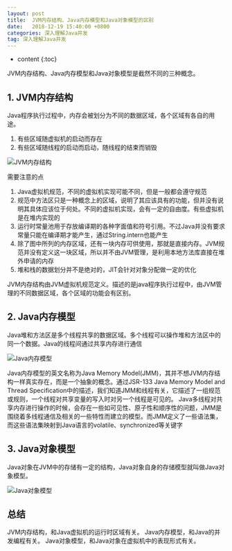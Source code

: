 ```yaml
---
layout: post
title:  JVM内存结构、Java内存模型和Java对象模型的区别
date:   2018-12-19 15:40:00 +0800
categories: 深入理解Java并发
tag: 深入理解Java并发
---
```


* content
{:toc}

JVM内存结构、Java内存模型和Java对象模型是截然不同的三种概念。

## 1. JVM内存结构

Java程序执行过程中，内存会被划分为不同的数据区域，各个区域有各自的用途。

1. 有些区域随虚拟机的启动而存在
2. 有些区域随线程的启动而启动，随线程的结束而销毁

![JVM内存结构](https://upload-images.jianshu.io/upload_images/845143-47c21b01fdb131c4.png?jianshufrom=true)

需要注意的点

1. Java虚拟机规范，不同的虚拟机实现可能不同，但是一般都会遵守规范
2. 规范中方法区只是一种概念上的区域，说明了其应该具有的功能，但并没有说明其具体应该位于何处。不同的虚拟机实现，会有一定的自由度。有些虚拟机是在堆内实现的
3. 运行时常量池用于存放编译期的各种字面值和符号引用。不过Java并没有要求常量只能在编译期才能产生，通过String.intern也能产生
4. 除了图中所列的内存区域，还有一块内存可供使用，那就是直接内存。JVM规范并没有定义这一块区域，所以并不由JVM管理，是利用本地方法库直接在堆外申请的内存
5. 堆和栈的数据划分并不是绝对的，JIT会针对对象分配做一定的优化

JVM内存结构由JVM虚拟机规范定义。描述的是java程序执行过程中，由JVM管理的不同数据区域，各个区域的功能会有区别。

## 2. Java内存模型

Java堆和方法区是多个线程共享的数据区域。多个线程可以操作堆和方法区中的同一个数据。Java的线程间通过共享内存进行通信

![Java内存模型](https://upload-images.jianshu.io/upload_images/845143-171be58948f37fcc.png?jianshufrom=true)


Java内存模型的英文名称为Java Memory Model(JMM)，其并不想JVM内存结构一样真实存在，而是一个抽象的概念。通过JSR-133 Java Memory Model and Thread Specification中的描述，我们知道JMM和线程有关，它描述了一组规范或规则，一个线程对共享变量的写入时对另一个线程是可见的。
Java多线程对共享内存进行操作的时候，会存在一些如可见性、原子性和顺序性的问题，JMM是围绕着多线程通信及相关的一些特性而建立的模型。而JMM定义了一些语法集，而这些语法集映射到Java语言的volatile、synchronized等关键字

## 3. Java对象模型

Java对象在JVM中的存储有一定的结构，Java对象自身的存储模型就叫做Java对象模型。

![Java对象模型](https://upload-images.jianshu.io/upload_images/845143-49f81dd6b86310b8.png?jianshufrom=true)


## 总结

JVM内存结构，和Java虚拟机的运行时区域有关。 Java内存模型，和Java的并发编程有关。 Java对象模型，和Java对象在虚拟机中的表现形式有关。